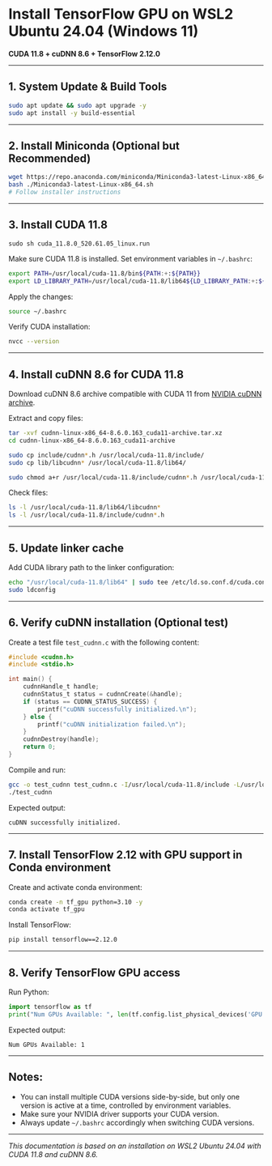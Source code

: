 
# Install TensorFlow GPU on WSL2 Ubuntu 24.04 (Windows 11)  
**CUDA 11.8 + cuDNN 8.6 + TensorFlow 2.12.0**

---

## 1. System Update & Build Tools

```bash
sudo apt update && sudo apt upgrade -y
sudo apt install -y build-essential
```

---

## 2. Install Miniconda (Optional but Recommended)

```bash
wget https://repo.anaconda.com/miniconda/Miniconda3-latest-Linux-x86_64.sh
bash ./Miniconda3-latest-Linux-x86_64.sh
# Follow installer instructions
```

---

## 3. Install CUDA 11.8

```wget https://developer.download.nvidia.com/compute/cuda/11.8.0/local_installers/cuda_11.8.0_520.61.05_linux.run
sudo sh cuda_11.8.0_520.61.05_linux.run
```

Make sure CUDA 11.8 is installed. Set environment variables in `~/.bashrc`:

```bash
export PATH=/usr/local/cuda-11.8/bin${PATH:+:${PATH}}
export LD_LIBRARY_PATH=/usr/local/cuda-11.8/lib64${LD_LIBRARY_PATH:+:${LD_LIBRARY_PATH}}
```

Apply the changes:

```bash
source ~/.bashrc
```

Verify CUDA installation:

```bash
nvcc --version
```

---

## 4. Install cuDNN 8.6 for CUDA 11.8

Download cuDNN 8.6 archive compatible with CUDA 11 from [NVIDIA cuDNN archive](https://developer.nvidia.com/rdp/cudnn-archive).

Extract and copy files:

```bash
tar -xvf cudnn-linux-x86_64-8.6.0.163_cuda11-archive.tar.xz
cd cudnn-linux-x86_64-8.6.0.163_cuda11-archive

sudo cp include/cudnn*.h /usr/local/cuda-11.8/include/
sudo cp lib/libcudnn* /usr/local/cuda-11.8/lib64/

sudo chmod a+r /usr/local/cuda-11.8/include/cudnn*.h /usr/local/cuda-11.8/lib64/libcudnn*
```

Check files:

```bash
ls -l /usr/local/cuda-11.8/lib64/libcudnn*
ls -l /usr/local/cuda-11.8/include/cudnn*.h
```

---

## 5. Update linker cache

Add CUDA library path to the linker configuration:

```bash
echo "/usr/local/cuda-11.8/lib64" | sudo tee /etc/ld.so.conf.d/cuda.conf
sudo ldconfig
```

---

## 6. Verify cuDNN installation (Optional test)

Create a test file `test_cudnn.c` with the following content:

```c
#include <cudnn.h>
#include <stdio.h>

int main() {
    cudnnHandle_t handle;
    cudnnStatus_t status = cudnnCreate(&handle);
    if (status == CUDNN_STATUS_SUCCESS) {
        printf("cuDNN successfully initialized.\n");
    } else {
        printf("cuDNN initialization failed.\n");
    }
    cudnnDestroy(handle);
    return 0;
}
```

Compile and run:

```bash
gcc -o test_cudnn test_cudnn.c -I/usr/local/cuda-11.8/include -L/usr/local/cuda-11.8/lib64 -lcudnn
./test_cudnn
```

Expected output:

```
cuDNN successfully initialized.
```

---

## 7. Install TensorFlow 2.12 with GPU support in Conda environment

Create and activate conda environment:

```bash
conda create -n tf_gpu python=3.10 -y
conda activate tf_gpu
```

Install TensorFlow:

```bash
pip install tensorflow==2.12.0
```

---

## 8. Verify TensorFlow GPU access

Run Python:

```python
import tensorflow as tf
print("Num GPUs Available: ", len(tf.config.list_physical_devices('GPU')))
```

Expected output:

```
Num GPUs Available: 1
```

---

## Notes:

- You can install multiple CUDA versions side-by-side, but only one version is active at a time, controlled by environment variables.
- Make sure your NVIDIA driver supports your CUDA version.
- Always update `~/.bashrc` accordingly when switching CUDA versions.

---

*This documentation is based on an installation on WSL2 Ubuntu 24.04 with CUDA 11.8 and cuDNN 8.6.*
